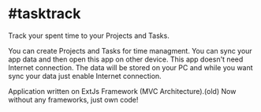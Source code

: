 #tasktrack
=========

Track your spent time to your Projects and Tasks.

You can create Projects and Tasks for time managment.
You can sync your app data and then open this app on
other device. This app doesn't need Internet connection.
The data will be stored on your PC and while you want
sync your data just enable Internet connection.

Application written on ExtJs Framework (MVC Architecture).(old)
Now without any frameworks, just own code!
